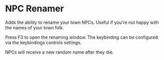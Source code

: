 # NPC Renamer

Adds the ability to rename your town NPCs.
Useful if you're not happy with the names of your town folk.

Press F3 to open the renaming window.
The keybinding can be configured via the keybindings controls settings.

NPCs will receive a new random name after they die.

